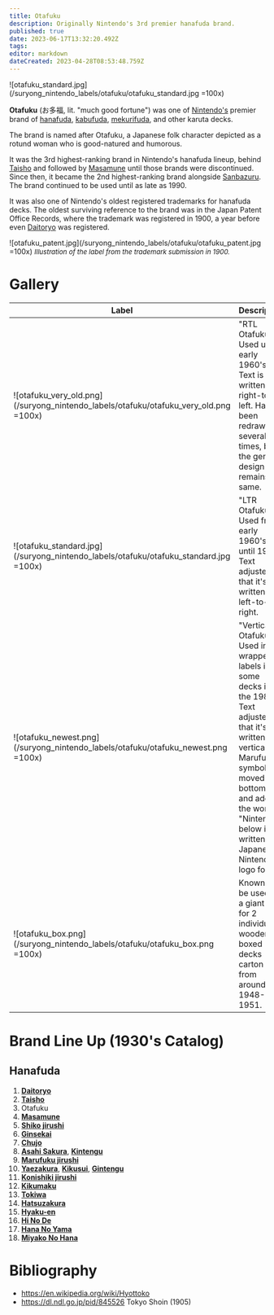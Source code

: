 ```yaml
---
title: Otafuku
description: Originally Nintendo's 3rd premier hanafuda brand.
published: true
date: 2023-06-17T13:32:20.492Z
tags: 
editor: markdown
dateCreated: 2023-04-28T08:53:48.759Z
---
```


![otafuku_standard.jpg](/suryong_nintendo_labels/otafuku/otafuku_standard.jpg =100x)
 
**Otafuku** (お多福, lit. "much good fortune") was one of [Nintendo's](/en/hanafuda/manufacturers/nintendo) premier brand of [hanafuda](/en/hanafuda), [kabufuda](/en/kabufuda), [mekurifuda](/en/mekurifuda), and other karuta decks. 

The brand is named after Otafuku, a Japanese folk character depicted as a rotund woman who is good-natured and humorous.

It was the 3rd highest-ranking brand in Nintendo's hanafuda lineup, behind [Taisho](/en/hanafuda/manufacturers/nintendo/taisho) and followed by [Masamune](/en/hanafuda/manufacturers/nintendo/masamune) until those brands were discontinued. Since then, it became the 2nd highest-ranking brand alongside [Sanbazuru](/en/hanafuda/manufacturers/nintendo/sanbazuru). The brand continued to be used until as late as 1990.

It was also one of Nintendo's oldest registered trademarks for hanafuda decks. The oldest surviving reference to the brand was in the Japan Patent Office Records, where the trademark was registered in 1900, a year before even [Daitoryo](/en/hanafuda/manufacturers/nintendo/daitoryo) was registered. 

![otafuku_patent.jpg](/suryong_nintendo_labels/otafuku/otafuku_patent.jpg =100x)
<span style="font-size:small;">*Illustration of the label from the trademark submission in 1900.*</span>

# Gallery
| Label | Description |
| --- | --- |
|![otafuku_very_old.png](/suryong_nintendo_labels/otafuku/otafuku_very_old.png =100x)|"RTL Otafuku". Used until early 1960's. Text is written right-to-left. Has been redrawn several times, but the general design remains the same.|
|![otafuku_standard.jpg](/suryong_nintendo_labels/otafuku/otafuku_standard.jpg =100x)|"LTR Otafuku". Used from early 1960's until 1990. Text adjusted so that it's written left-to-right.|
|![otafuku_newest.png](/suryong_nintendo_labels/otafuku/otafuku_newest.png =100x)|"Vertical Otafuku". Used in wrapper labels in some decks in the 1980's. Text adjusted so that it's written vertically. Marufuku symbol is moved to bottom left, and added the word "Nintendo" below it, written in Japanese Nintendo logo font.|
|![otafuku_box.png](/suryong_nintendo_labels/otafuku/otafuku_box.png =100x)|Known to be used in a giant box for 2 individually wooden-boxed decks carton box from around 1948-1951.|

# Brand Line Up (1930's Catalog)
## Hanafuda
1. [**Daitoryo**](/en/hanafuda/manufacturers/nintendo/daitoryo)
2. [**Taisho**](/en/hanafuda/manufacturers/nintendo/taisho)
3. Otafuku
4. [**Masamune**](/en/hanafuda/manufacturers/nintendo/masamune)
5. [**Shiko jirushi**](/en/hanafuda/manufacturers/nintendo/shiko)
6. [**Ginsekai**](/en/hanafuda/manufacturers/nintendo/ginsekai)
7. [**Chujo**](/en/hanafuda/manufacturers/nintendo/chujo)
8. [**Asahi Sakura**](/en/hanafuda/manufacturers/nintendo/asahi_sakura), [**Kintengu**](/en/hanafuda/manufacturers/nintendo/kintengu)
9. [**Marufuku jirushi**](/en/hanafuda/manufacturers/nintendo/marufuku_jirushi)
10. [**Yaezakura**](/en/hanafuda/manufacturers/nintendo/yaezakura), [**Kikusui**](/en/hanafuda/manufacturers/nintendo/kikusui), [**Gintengu**](/en/hanafuda/manufacturers/nintendo/gintengu)
11. [**Konishiki jirushi**](/en/hanafuda/manufacturers/nintendo/konishiki)
12. [**Kikumaku**](/en/hanafuda/manufacturers/nintendo/kikumaku)
13. [**Tokiwa**](/en/hanafuda/manufacturers/nintendo/tokiwa)
14. [**Hatsuzakura**](/en/hanafuda/manufacturers/nintendo/hatsuzakura)
15. [**Hyaku-en**](/en/hanafuda/manufacturers/nintendo/hyaku-en)
16. [**Hi No De**](/en/hanafuda/manufacturers/nintendo/hi_no_de)
17. [**Hana No Yama**](/en/hanafuda/manufacturers/nintendo/hana_no_yama)
18. [**Miyako No Hana**](/en/hanafuda/manufacturers/nintendo/miyako_no_hana)

# Bibliography
- https://en.wikipedia.org/wiki/Hyottoko
- https://dl.ndl.go.jp/pid/845526 Tokyo Shoin (1905)